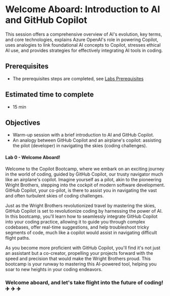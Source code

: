 # Welcome Aboard: Introduction to AI and GitHub Copilot
This session offers a comprehensive overview of AI's evolution, key terms, and core technologies, explains Azure OpenAI's role in powering Copilot, uses analogies to link foundational AI concepts to Copilot, stresses ethical AI use, and provides strategies for effectively integrating AI tools in coding.

## Prerequisites
- The prerequisites steps are completed, see [Labs Prerequisites](https://github.com/XpiritBV/Copilot-Bootcamp#labs-prerequisites)

## Estimated time to complete
- 15 min

## Objectives
- Warm-up session with a brief introduction to AI and GitHub Copilot.
- An analogy between GitHub Copilot and an airplane's copilot: assisting the pilot (developer) in navigating the skies (coding challenges).

#### Lab 0 - Welcome Aboard!
Welcome to the Copilot Bootcamp, where we embark on an exciting journey in the world of coding, guided by GitHub Copilot, our trusty navigator much like an airplane's copilot. Imagine yourself as a pilot, akin to the pioneering Wright Brothers, stepping into the cockpit of modern software development. GitHub Copilot, your co-pilot, is there to assist you in navigating the vast and often turbulent skies of coding challenges.

Just as the Wright Brothers revolutionized travel by mastering the skies, GitHub Copilot is set to revolutionize coding by harnessing the power of AI. In this bootcamp, you'll learn how to seamlessly integrate GitHub Copilot into your coding practice, allowing it to guide you through complex codebases, offer real-time suggestions, and help troubleshoot tricky segments of code, much like a copilot would assist in navigating difficult flight paths.

As you become more proficient with GitHub Copilot, you'll find it's not just an assistant but a co-creator, propelling your projects forward with the speed and precision that would make the Wright Brothers proud. This bootcamp is your runway to mastering this AI-powered tool, helping you soar to new heights in your coding endeavors.

### Welcome aboard, and let's take flight into the future of coding! &#9992; &#9992; &#9992;
